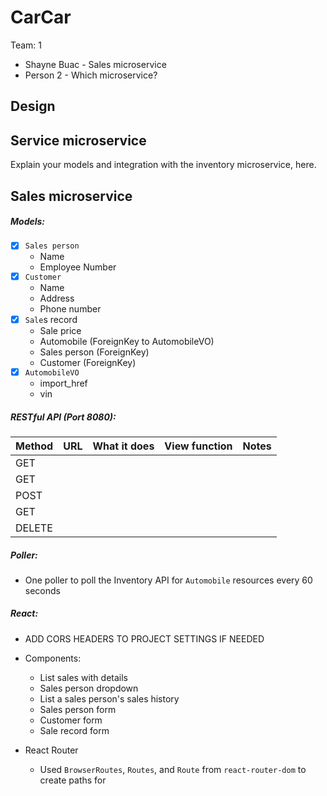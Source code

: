 # CarCar

Team: 1

* Shayne Buac - Sales microservice
* Person 2 - Which microservice?

## Design

## Service microservice

Explain your models and integration with the inventory
microservice, here.

## Sales microservice

##### Models:

- [x] `Sales person`
  - Name
  - Employee Number
- [x] `Customer`
  - Name
  - Address
  - Phone number
- [x] `Sale`s record
  - Sale price
  - Automobile (ForeignKey to AutomobileVO)
  - Sales person (ForeignKey)
  - Customer (ForeignKey)
- [x] `AutomobileVO`
  - import_href
  - vin

##### RESTful API (Port 8080):

| Method | URL | What it does | View function | Notes |
| ------ | ------ | ------ | ------ | ------ |
| GET |  | | | |
| GET |  | | |  |
| POST |  |  |  |
| GET |  | |  |
| DELETE |  |  |  |

##### Poller:
- One poller to poll the Inventory API for `Automobile` resources every 60 seconds

##### React:
- ADD CORS HEADERS TO PROJECT SETTINGS IF NEEDED
- Components:
  - List sales with details
  - Sales person dropdown
  - List a sales person's sales history
  - Sales person form
  - Customer form
  - Sale record form

- React Router
  - Used `BrowserRoutes`, `Routes`, and `Route` from  `react-router-dom` to create paths for

